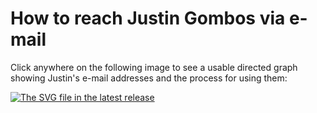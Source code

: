 # How to reach Justin Gombos via e-mail

Click anywhere on the following image to see a usable directed graph showing Justin's e-mail addresses and the process for using them:

  [![The SVG file in the latest release](https://alchemistanaut.github.io/images/thumbnail.png "Directed graph showing how to contact Justin")](https://contact.gombos.info/)
